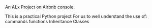 An ALx Project on Airbnb console.

This is a practical Python project For us to well understand the use of:
    commands
functions
Inheritance
Classes  
